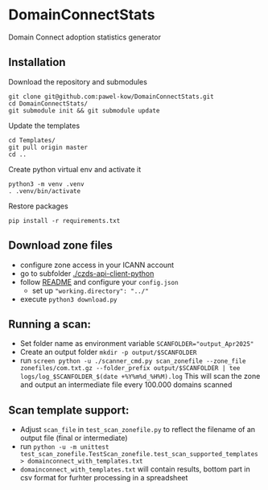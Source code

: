 # DomainConnectStats
Domain Connect adoption statistics generator

## Installation

Download the repository and submodules
```
git clone git@github.com:pawel-kow/DomainConnectStats.git
cd DomainConnectStats/
git submodule init && git submodule update
```

Update the templates
```
cd Templates/
git pull origin master
cd ..
```

Create python virtual env and activate it
```
python3 -m venv .venv
. .venv/bin/activate
```

Restore packages
```
pip install -r requirements.txt
```

## Download zone files

- configure zone access in your ICANN account
- go to subfolder [./czds-api-client-python](./czds-api-client-python)
- follow [README](./czds-api-client-python/README.md) and configure your ```config.json```
  - set up `"working.directory": "../"`
- execute `python3 download.py`

## Running a scan:
- Set folder name as environment variable `SCANFOLDER="output_Apr2025"`
- Create an output folder `mkdir -p output/$SCANFOLDER`
- run `screen python -u ./scanner_cmd.py scan_zonefile --zone_file zonefiles/com.txt.gz --folder_prefix output/$SCANFOLDER | tee logs/log_$SCANFOLDER_$(date +%Y%m%d_%H%M).log`
This will scan the zone and output an intermediate file every 100.000 domains scanned

## Scan template support:
- Adjust `scan_file` in `test_scan_zonefile.py` to reflect the filename of an output file (final or intermediate)
- run `python -u -m unittest test_scan_zonefile.TestScan_zonefile.test_scan_supported_templates > domainconnect_with_templates.txt`
- `domainconnect_with_templates.txt` will contain results, bottom part in csv format for furhter processing in a spreadsheet
